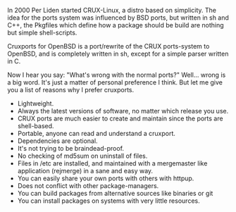 In 2000 Per Liden started CRUX-Linux, a distro based on simplicity.  The
idea for the ports system was influenced by BSD ports, but written in sh
and C++, the Pkgfiles which define how a package  should  be  build  are
nothing but simple shell-scripts.

Cruxports for OpenBSD is a port/rewrite  of  the  CRUX  ports-system  to
OpenBSD, and is completely written in sh, except  for  a  simple  parser
written in C.

Now I hear you say: "What's wrong with the normal ports?" Well...  wrong
is a big word. It's just a matter of personal preference  I  think.  But
let me give you a list of reasons why I prefer cruxports.

 * Lightweight.
 * Always the latest versions of software, no matter which  release  you
   use.
 * CRUX ports are much easier to create and maintain since the ports are
   shell-based.
 * Portable, anyone can read and understand a cruxport.
 * Dependencies are optional.
 * It's not trying to be braindead-proof.
 * No checking of md5sum on uninstall of files.
 * Files in /etc are installed, and maintained with a  mergemaster  like
   application (rejmerge) in a sane and easy way.
 * You can easily share your own ports with others with httpup.
 * Does not conflict with other package-managers.
 * You can build packages from alternative sources like binaries or git
 * You can install packages on systems with very little resources.
